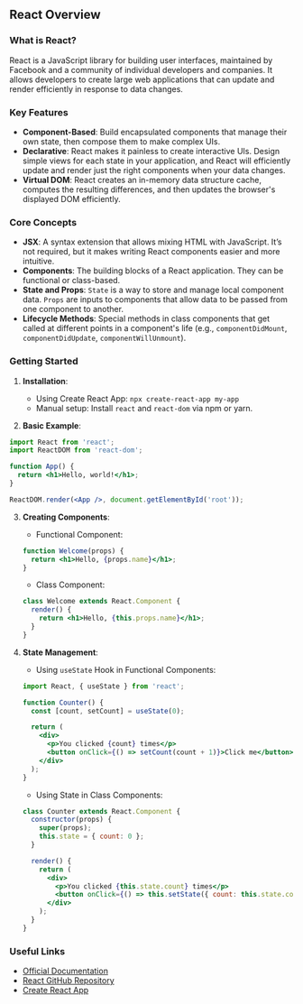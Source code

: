 ## React Overview

### What is React?
React is a JavaScript library for building user interfaces, maintained by Facebook and a community of individual developers and companies. It allows developers to create large web applications that can update and render efficiently in response to data changes.

### Key Features
- **Component-Based**: Build encapsulated components that manage their own state, then compose them to make complex UIs.
- **Declarative**: React makes it painless to create interactive UIs. Design simple views for each state in your application, and React will efficiently update and render just the right components when your data changes.
- **Virtual DOM**: React creates an in-memory data structure cache, computes the resulting differences, and then updates the browser's displayed DOM efficiently.

### Core Concepts
- **JSX**: A syntax extension that allows mixing HTML with JavaScript. It’s not required, but it makes writing React components easier and more intuitive.
- **Components**: The building blocks of a React application. They can be functional or class-based.
- **State and Props**: `State` is a way to store and manage local component data. `Props` are inputs to components that allow data to be passed from one component to another.
- **Lifecycle Methods**: Special methods in class components that get called at different points in a component's life (e.g., `componentDidMount`, `componentDidUpdate`, `componentWillUnmount`).

### Getting Started
1. **Installation**:
   - Using Create React App: `npx create-react-app my-app`
   - Manual setup: Install `react` and `react-dom` via npm or yarn.

2. **Basic Example**:
```jsx
import React from 'react';
import ReactDOM from 'react-dom';

function App() {
  return <h1>Hello, world!</h1>;
}

ReactDOM.render(<App />, document.getElementById('root'));
```

3. **Creating Components**:
   - Functional Component:
   ```jsx
   function Welcome(props) {
     return <h1>Hello, {props.name}</h1>;
   }
   ```
   - Class Component:
   ```jsx
   class Welcome extends React.Component {
     render() {
       return <h1>Hello, {this.props.name}</h1>;
     }
   }
   ```

4. **State Management**:
   - Using `useState` Hook in Functional Components:
   ```jsx
   import React, { useState } from 'react';

   function Counter() {
     const [count, setCount] = useState(0);

     return (
       <div>
         <p>You clicked {count} times</p>
         <button onClick={() => setCount(count + 1)}>Click me</button>
       </div>
     );
   }
   ```

   - Using State in Class Components:
   ```jsx
   class Counter extends React.Component {
     constructor(props) {
       super(props);
       this.state = { count: 0 };
     }

     render() {
       return (
         <div>
           <p>You clicked {this.state.count} times</p>
           <button onClick={() => this.setState({ count: this.state.count + 1 })}>Click me</button>
         </div>
       );
     }
   }
   ```

### Useful Links
- [Official Documentation](https://reactjs.org/docs/getting-started.html)
- [React GitHub Repository](https://github.com/facebook/react)
- [Create React App](https://create-react-app.dev/)

